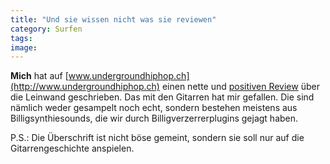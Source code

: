 ```yaml
---
title: "Und sie wissen nicht was sie reviewen"
category: Surfen
tags: 
image: 
---
```


**Mich** hat auf [www.undergroundhiphop.ch](http://www.undergroundhiphop.ch) einen nette und [positiven Review](http://www.undergroundhiphop.ch/leinwand.htm) über die Leinwand geschrieben. Das mit den Gitarren hat mir gefallen. Die sind nämlich weder gesampelt noch echt, sondern bestehen meistens aus Billigsynthiesounds, die wir durch Billigverzerrerplugins gejagt haben.  

  

P.S.: Die Überschrift ist nicht böse gemeint, sondern sie soll nur auf die Gitarrengeschichte anspielen.